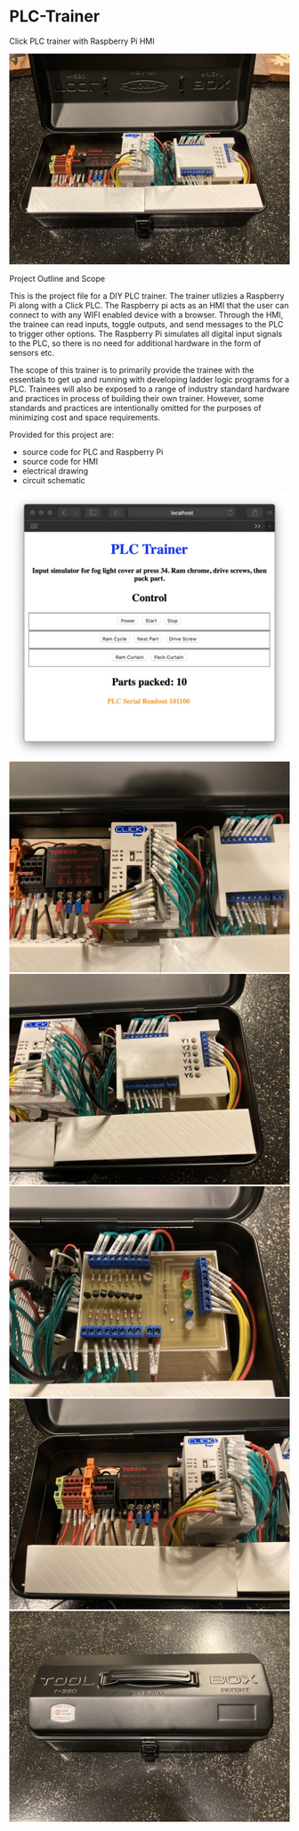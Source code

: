 # PLC-Trainer
Click PLC trainer with Raspberry Pi HMI

![](https://github.com/addycakes/PLC-Trainer/blob/main/media/trainerOpened.JPG)

Project Outline and Scope

This is the project file for a DIY PLC trainer.  The trainer utlizies a Raspberry Pi along with a Click PLC.  The Raspberry pi acts as an HMI that the user can connect to with any WIFI enabled device with a browser.  Through the HMI, the trainee can read inputs, toggle outputs, and send messages to the PLC to trigger other options.  The Raspberry Pi simulates all digital input signals to the PLC, so there is no need for additional hardware in the form of sensors etc.

The scope of this trainer is to primarily provide the trainee with the essentials to get up and running with developing ladder logic programs for a PLC.  Trainees will also be exposed to a range of industry standard hardware and practices in process of building their own trainer.  However, some standards and practices are intentionally omitted for the purposes of minimizing cost and space requirements.

Provided for this project are:
- source code for PLC and Raspberry Pi
- source code for HMI
- electrical drawing
- circuit schematic

![](https://github.com/addycakes/PLC-Trainer/blob/main/media/hmiPress34.jpg)
![](https://github.com/addycakes/PLC-Trainer/blob/main/media/plc.JPG)
![](https://github.com/addycakes/PLC-Trainer/blob/main/media/logicSwitch.JPG)
![](https://github.com/addycakes/PLC-Trainer/blob/main/media/pcb.JPG)
![](https://github.com/addycakes/PLC-Trainer/blob/main/media/terminalBlock.JPG)
![](https://github.com/addycakes/PLC-Trainer/blob/main/media/trainerClosed.JPG)

